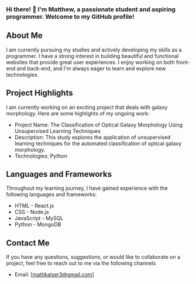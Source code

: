 ### Hi there! 👋 I'm Matthew, a passionate student and aspiring programmer. Welcome to my GitHub profile!

## About Me

I am currently pursuing my studies and actively developing my skills as a programmer. I have a strong interest in building beautiful and functional websites that provide great user experiences. I enjoy working on both front-end and back-end, and I'm always eager to learn and explore new technologies.

## Project Highlights

I am currently working on an exciting project that deals with galaxy morphology. Here are some highlights of my ongoing work:

- Project Name: The Classification of Optical Galaxy Morphology Using Unsupervised Learning Techniques
- Description: This study explores the application of unsupervised learning techniques for the automated classification of optical galaxy morphology.
- Technologies: Python

## Languages and Frameworks

Throughout my learning journey, I have gained experience with the following languages and frameworks:

- HTML                        - React.js  
- CSS                         - Node.js     
- JavaScript                  - MySQL
- Python                      - MongoDB                            
                                                                                             
## Contact Me

If you have any questions, suggestions, or would like to collaborate on a project, feel free to reach out to me via the following channels

- Email: [mattjkaiser3@gmail.com]
